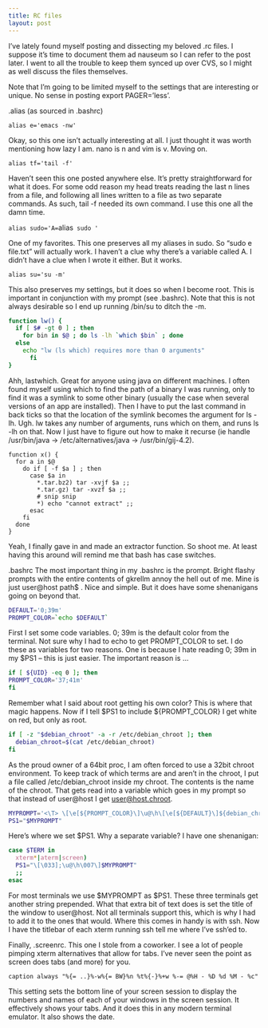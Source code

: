 ```yaml
---
title: RC files
layout: post
---
```


I’ve lately found myself posting and dissecting my beloved .rc files. I suppose it’s time to document them ad nauseum so I can refer to the post later. I went to all the trouble to keep them synced up over CVS, so I might as well discuss the files themselves.

Note that I’m going to be limited myself to the settings that are interesting or unique. No sense in posting export PAGER=’less’.

.alias (as sourced in .bashrc)

`alias e='emacs -nw'`

Okay, so this one isn’t actually interesting at all. I just thought it was worth mentioning how lazy I am. nano is n and vim is v. Moving on.

`alias tf='tail -f'`

Haven’t seen this one posted anywhere else. It’s pretty straightforward for what it does. For some odd reason my head treats reading the last n lines from a file, and following all lines written to a file as two separate commands. As such, tail -f needed its own command. I use this one all the damn time.

`alias sudo='A=`alias` sudo '`

One of my favorites. This one preserves all my aliases in sudo. So “sudo e file.txt” will actually work. I haven’t a clue why there’s a variable called A. I didn’t have a clue when I wrote it either. But it works.

`alias su='su -m'`

This also preserves my settings, but it does so when I become root. This is important in conjunction with my prompt (see .bashrc). Note that this is not always desirable so I end up running /bin/su to ditch the -m.

```bash
function lw() {
  if [ $# -gt 0 ] ; then
    for bin in $@ ; do ls -lh `which $bin` ; done
  else
    echo "lw (ls which) requires more than 0 arguments"
      fi
}
```

Ahh, lastwhich. Great for anyone using java on different machines. I often found myself using which to find the path of a binary I was running, only to find it was a symlink to some other binary (usually the case when several versions of an app are installed). Then I have to put the last command in back ticks so that the location of the symlink becomes the argument for ls -lh. Ugh. lw takes any number of arguments, runs which on them, and runs ls -lh on that. Now I just have to figure out how to make it recurse (ie handle /usr/bin/java -> /etc/alternatives/java -> /usr/bin/gij-4.2).

```
function x() {
  for a in $@
    do if [ -f $a ] ; then
      case $a in
        *.tar.bz2) tar -xvjf $a ;;
        *.tar.gz) tar -xvzf $a ;;
        # snip snip
        *) echo "cannot extract" ;;
      esac
    fi
  done
}
```

Yeah, I finally gave in and made an extractor function. So shoot me. At least having this around will remind me that bash has case switches.

.bashrc
The most important thing in my .bashrc is the prompt. Bright flashy prompts with the entire contents of gkrellm annoy the hell out of me. Mine is just <time> user@host path$ . Nice and simple. But it does have some shenanigans going on beyond that.

```bash
DEFAULT='0;39m'
PROMPT_COLOR=`echo $DEFAULT`
```

First I set some code variables. 0; 39m is the default color from the terminal. Not sure why I had to echo to get PROMPT_COLOR to set. I do these as variables for two reasons. One is because I hate reading 0; 39m in my $PS1 – this is just easier. The important reason is …

```bash
if [ ${UID} -eq 0 ]; then
PROMPT_COLOR='37;41m'
fi
```

Remember what I said about root getting his own color? This is where that magic happens. Now if I tell $PS1 to include ${PROMPT_COLOR} I get white on red, but only as root.

```bash
if [ -z "$debian_chroot" -a -r /etc/debian_chroot ]; then
  debian_chroot=$(cat /etc/debian_chroot)
fi
```

As the proud owner of a 64bit proc, I am often forced to use a 32bit chroot environment. To keep track of which terms are and aren’t in the chroot, I put a file called /etc/debian_chroot inside my chroot. The contents is the name of the chroot. That gets read into a variable which goes in my prompt so that instead of user@host I get user@host.chroot.

```bash
MYPROMPT='<\T> \[\e[${PROMPT_COLOR}\]\u@\h\[\e[${DEFAULT}\]${debian_chroot:+.$debian_chroot}:\w\$ '
PS1="$MYPROMPT"
```

Here’s where we set $PS1. Why a separate variable? I have one shenanigan:

```bash
case $TERM in
  xterm*|aterm|screen)
  PS1="\[\033];\u@\h\007\]$MYPROMPT"
  ;;
esac
```

For most terminals we use $MYPROMPT as $PS1. These three terminals get another string prepended. What that extra bit of text does is set the title of the window to user@host. Not all terminals support this, which is why I had to add it to the ones that would. Where this comes in handy is with ssh. Now I have the titlebar of each xterm running ssh tell me where I’ve ssh’ed to.

Finally, .screenrc.  This one I stole from a coworker. I see a lot of people pimping xterm alternatives that allow for tabs. I’ve never seen the point as screen does tabs (and more) for you.

`caption always "%{= ..}%-w%{= BW}%n %t%{-}%+w %-= @%H - %D %d %M - %c"`

This setting sets the bottom line of your screen session to display the numbers and names of each of your windows in the screen session. It effectively shows your tabs. And it does this in any modern terminal emulator. It also shows the date.

